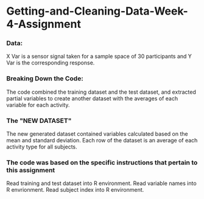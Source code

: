 # Getting-and-Cleaning-Data-Week-4-Assignment


### Data:
X Var is a sensor signal taken for a sample space of 30 participants and Y Var is the corresponding response.

### Breaking Down the Code:
The code combined the training dataset and  the test dataset, and extracted partial variables to create another dataset with the averages of each variable for each activity.

### The "NEW DATASET"
The new generated dataset contained variables calculated based on the mean and standard deviation. Each row of the dataset is an average of each activity type for all subjects.

### The code was based on the specific instructions that pertain to this assignment
Read training and test dataset into R environment.
Read variable names into R envrionment.
Read subject index into R environment.
